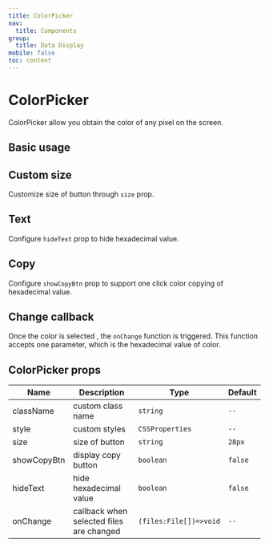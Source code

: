 ```yaml
---
title: ColorPicker
nav:
  title: Components
group:
  title: Data Display
mobile: false
toc: content
---
```


# ColorPicker

ColorPicker allow you obtain the color of any pixel on the screen.

## Basic usage

<code src="./demos/index1.tsx"></code>

## Custom size

Customize size of button through `size` prop.

<code src="./demos/index2.tsx"></code>

## Text

Configure `hideText` prop to hide hexadecimal value.

<code src="./demos/index3.tsx"></code>

## Copy

Configure `showCopyBtn` prop to support one click color copying of hexadecimal value.

<code src="./demos/index4.tsx"></code>

## Change callback

Once the color is selected , the `onChange` function is triggered. This function accepts one parameter, which is the hexadecimal value of color.

## ColorPicker props

| Name        | Description                              | Type                   | Default |
| ----------- | ---------------------------------------- | ---------------------- | ------- |
| className   | custom class name                        | `string`               | `--`    |
| style       | custom styles                            | `CSSProperties`        | `--`    |
| size        | size of button                           | `string`               | `28px`  |
| showCopyBtn | display copy button                      | `boolean`              | `false` |
| hideText    | hide hexadecimal value                   | `boolean`              | `false` |
| onChange    | callback when selected files are changed | `(files:File[])=>void` | `--`    |
